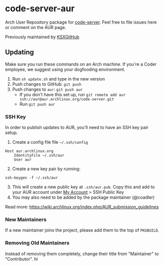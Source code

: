 # code-server-aur

Arch User Repository package for [code-server](https://github.com/cdr/code-server).
Feel free to file issues here or comment on the AUR page.

Previously maintained by [KSXGitHub](https://github.com/KSXGitHub)

## Updating

Make sure you run these commands on an Arch machine. If you're a Coder employee, we suggest using your dogfooding environment.

1. Run `sh update.sh` and type in the new version
1. Push changes to GitHub: `git push`
1. Push changes to `aur`: `git push aur`
	- If you don't have this set up, run `git remote add aur ssh://aur@aur.archlinux.org/code-server.git`
	- Run `git push aur`

### SSH Key

In order to publish updates to AUR, you'll need to have an SSH key pair setup.

1. Create a config file file `~/.ssh/config`
```text
Host aur.archlinux.org
	IdentityFile ~/.ssh/aur
	User aur
```
2. Create a new key pair by running: 
```shell
ssh-keygen -f ~/.ssh/aur
```
3. This will create a new public key at `.ssh/aur.pub`. Copy this and add to your AUR account under [My Account](https://aur.archlinux.org/account/yourusername/edit/) > SSH Public Key
4. You may also need to be added by the package maintainer (@coadler)

Read more: https://wiki.archlinux.org/index.php/AUR_submission_guidelines

### New Maintainers

If a new maintainer joins the project, please add them to the top of `PKGBUILD`.

### Removing Old Maintainers

Instead of removing them completely, change their title from "Maintainer" to "Contributor".
hi
